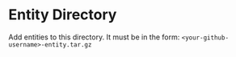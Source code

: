 # Entity Directory

Add entities to this directory. It must be in the form:
`<your-github-username>-entity.tar.gz`
